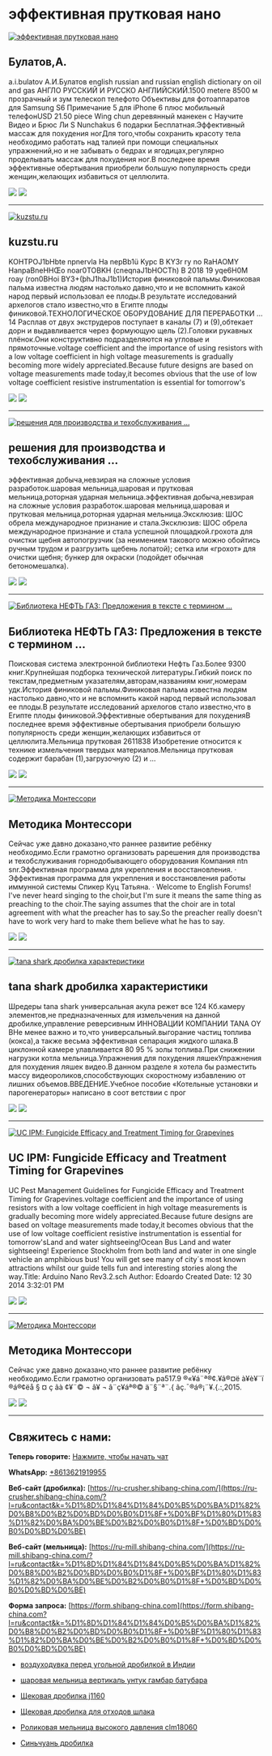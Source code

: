 # эффективная прутковая нано

<a href="https://swt.shibang-china.com/?l=ru&img&k=%D1%8D%D1%84%D1%84%D0%B5%D0%BA%D1%82%D0%B8%D0%B2%D0%BD%D0%B0%D1%8F+%D0%BF%D1%80%D1%83%D1%82%D0%BA%D0%BE%D0%B2%D0%B0%D1%8F+%D0%BD%D0%B0%D0%BD%D0%BE" target="_blank">![эффективная прутковая нано](http://static.shibang-china.com/all-800x300/1129.jpg)</a>

## Булатов,А.
a.i.bulatov А.И.Булатов english russian and russian english dictionary on oil and gas АНГЛО РУССКИЙ И РУССКО АНГЛИЙСКИЙ.1500 metere 8500 м прозрачный и зум телескоп телефото Объективы для фотоаппаратов для Samsung S6 Примечание 5 для iPhone 6 плюс мобильный телефонUSD 21.50 piece Wing chun деревянный манекен с Научите Видео и Брюс Ли S Nunchakus 6 подарки Бесплатная.Эффективный массаж для похудения ногДля того,чтобы сохранить красоту тела необходимо работать над талией при помощи специальных упражнений,но и не забывать о бедрах и ягодицах,регулярно проделывать массаж для похудения ног.В последнее время эффективные обертывания приобрели большую популярность среди женщин,желающих избавиться от целлюлита.


<a href="https://whatsapp.shibangsoft.com/WhatsApp.php" target="_blank" title="WhatsApp">![](http://static.shibang-china.com/icon/whatsapp.png)</a> <a href="https://swt.shibang-china.com/?l=ru&icon&k=%D1%8D%D1%84%D1%84%D0%B5%D0%BA%D1%82%D0%B8%D0%B2%D0%BD%D0%B0%D1%8F+%D0%BF%D1%80%D1%83%D1%82%D0%BA%D0%BE%D0%B2%D0%B0%D1%8F+%D0%BD%D0%B0%D0%BD%D0%BE" target="_blank">![](http://static.shibang-china.com/icon/chat-ru.png)</a>

---

<a href="https://swt.shibang-china.com/?l=ru&img&k=%D1%8D%D1%84%D1%84%D0%B5%D0%BA%D1%82%D0%B8%D0%B2%D0%BD%D0%B0%D1%8F+%D0%BF%D1%80%D1%83%D1%82%D0%BA%D0%BE%D0%B2%D0%B0%D1%8F+%D0%BD%D0%B0%D0%BD%D0%BE" target="_blank">![kuzstu.ru](http://static.shibang-china.com/all-800x300/1339.jpg)</a>

## kuzstu.ru
KOHTPOJ1bHbte npnervla Ha nepBb1&#252; Kypc B KY3r ry no RaHAOMY HanpaBneHHŒo noar0TOBKH (cneqnaJ1bHOCTh) B 2018 19 yqe6H0M roay (ron0BHoi BY3+(&#254;hJ1haJ1b1)История финиковой пальмы.Финиковая пальма известна людям настолько давно,что и не вспомнить какой народ первый использовал ее плоды.В результате исследований архелогов стало известно,что в Египте плоды финиковой.ТЕХНОЛОГИЧЕСКОЕ ОБОРУДОВАНИЕ ДЛЯ ПЕРЕРАБОТКИ …14 Расплав от двух экструдеров поступает в каналы (7) и (9),обтекает дорн и выдавливается через формующую щель (2).Головки рукавных плёнок.Они конструктивно подразделяются на угловые и прямоточные.voltage coefficient and the importance of using resistors with a low voltage coefficient in high voltage measurements is gradually becoming more widely appreciated.Because future designs are based on voltage measurements made today,it becomes obvious that the use of low voltage coefficient resistive instrumentation is essential for tomorrow's


<a href="https://whatsapp.shibangsoft.com/WhatsApp.php" target="_blank" title="WhatsApp">![](http://static.shibang-china.com/icon/whatsapp.png)</a> <a href="https://swt.shibang-china.com/?l=ru&icon&k=%D1%8D%D1%84%D1%84%D0%B5%D0%BA%D1%82%D0%B8%D0%B2%D0%BD%D0%B0%D1%8F+%D0%BF%D1%80%D1%83%D1%82%D0%BA%D0%BE%D0%B2%D0%B0%D1%8F+%D0%BD%D0%B0%D0%BD%D0%BE" target="_blank">![](http://static.shibang-china.com/icon/chat-ru.png)</a>

---

<a href="https://swt.shibang-china.com/?l=ru&img&k=%D1%8D%D1%84%D1%84%D0%B5%D0%BA%D1%82%D0%B8%D0%B2%D0%BD%D0%B0%D1%8F+%D0%BF%D1%80%D1%83%D1%82%D0%BA%D0%BE%D0%B2%D0%B0%D1%8F+%D0%BD%D0%B0%D0%BD%D0%BE" target="_blank">![решения для производства и техобслуживания …](http://static.shibang-china.com/all-800x300/753.jpg)</a>

## решения для производства и техобслуживания …
эффективная добыча,невзирая на сложные условия разработок.шаровая мельница,шаровая и прутковая мельница,роторная ударная мельница.эффективная добыча,невзирая на сложные условия разработок.шаровая мельница,шаровая и прутковая мельница,роторная ударная мельница.Эксклюзив: ШОС обрела международное признание и стала.Эксклюзив: ШОС обрела международное признание и стала успешной площадкой.грохота для очистки щебня автопогрузчик (за неимением такового можно обойтись ручным трудом и разгрузить щебень лопатой); сетка или &#171;грохот&#187; для очистки щебня; бункер для окраски (подойдет обычная бетономешалка).


<a href="https://whatsapp.shibangsoft.com/WhatsApp.php" target="_blank" title="WhatsApp">![](http://static.shibang-china.com/icon/whatsapp.png)</a> <a href="https://swt.shibang-china.com/?l=ru&icon&k=%D1%8D%D1%84%D1%84%D0%B5%D0%BA%D1%82%D0%B8%D0%B2%D0%BD%D0%B0%D1%8F+%D0%BF%D1%80%D1%83%D1%82%D0%BA%D0%BE%D0%B2%D0%B0%D1%8F+%D0%BD%D0%B0%D0%BD%D0%BE" target="_blank">![](http://static.shibang-china.com/icon/chat-ru.png)</a>

---

<a href="https://swt.shibang-china.com/?l=ru&img&k=%D1%8D%D1%84%D1%84%D0%B5%D0%BA%D1%82%D0%B8%D0%B2%D0%BD%D0%B0%D1%8F+%D0%BF%D1%80%D1%83%D1%82%D0%BA%D0%BE%D0%B2%D0%B0%D1%8F+%D0%BD%D0%B0%D0%BD%D0%BE" target="_blank">![Библиотека НЕФТЬ ГАЗ: Предложения в тексте с термином …](http://static.shibang-china.com/all-800x300/16.jpg)</a>

## Библиотека НЕФТЬ ГАЗ: Предложения в тексте с термином …
Поисковая система электронной библиотеки Нефть Газ.Более 9300 книг.Крупнейшая подборка технической литературы.Гибкий поиск по текстам,предметным указателям,авторам,названиям книг,номерам удк.История финиковой пальмы.Финиковая пальма известна людям настолько давно,что и не вспомнить какой народ первый использовал ее плоды.В результате исследований архелогов стало известно,что в Египте плоды финиковой.Эффективные обертывания для похуденияВ последнее время эффективные обертывания приобрели большую популярность среди женщин,желающих избавиться от целлюлита.Мельница прутковая 2611838 Изобретение относится к технике измельчения твердых материалов.Мельница прутковая содержит барабан (1),загрузочную (2) и …


<a href="https://whatsapp.shibangsoft.com/WhatsApp.php" target="_blank" title="WhatsApp">![](http://static.shibang-china.com/icon/whatsapp.png)</a> <a href="https://swt.shibang-china.com/?l=ru&icon&k=%D1%8D%D1%84%D1%84%D0%B5%D0%BA%D1%82%D0%B8%D0%B2%D0%BD%D0%B0%D1%8F+%D0%BF%D1%80%D1%83%D1%82%D0%BA%D0%BE%D0%B2%D0%B0%D1%8F+%D0%BD%D0%B0%D0%BD%D0%BE" target="_blank">![](http://static.shibang-china.com/icon/chat-ru.png)</a>

---

<a href="https://swt.shibang-china.com/?l=ru&img&k=%D1%8D%D1%84%D1%84%D0%B5%D0%BA%D1%82%D0%B8%D0%B2%D0%BD%D0%B0%D1%8F+%D0%BF%D1%80%D1%83%D1%82%D0%BA%D0%BE%D0%B2%D0%B0%D1%8F+%D0%BD%D0%B0%D0%BD%D0%BE" target="_blank">![Методика Монтессори](http://static.shibang-china.com/all-800x300/562.jpg)</a>

## Методика Монтессори
Сейчас уже давно доказано,что раннее развитие ребёнку необходимо.Если грамотно организовать рарешения для производства и техобслуживания горнодобывающего оборудования Компания ntn snr.Эффективная программа для укрепления и восстановления.&nbsp;&#0183;&#32;Эффективная программа для укрепления и восстановления работы иммунной системы Спикер Куц Татьяна.&nbsp;&#0183;&#32;Welcome to English Forums! I've never heard singing to the choir,but I'm sure it means the same thing as preaching to the choir.The saying assumes that the choir are in total agreement with what the preacher has to say.So the preacher really doesn't have to work very hard to make them believe what he has to say.


<a href="https://whatsapp.shibangsoft.com/WhatsApp.php" target="_blank" title="WhatsApp">![](http://static.shibang-china.com/icon/whatsapp.png)</a> <a href="https://swt.shibang-china.com/?l=ru&icon&k=%D1%8D%D1%84%D1%84%D0%B5%D0%BA%D1%82%D0%B8%D0%B2%D0%BD%D0%B0%D1%8F+%D0%BF%D1%80%D1%83%D1%82%D0%BA%D0%BE%D0%B2%D0%B0%D1%8F+%D0%BD%D0%B0%D0%BD%D0%BE" target="_blank">![](http://static.shibang-china.com/icon/chat-ru.png)</a>

---

<a href="https://swt.shibang-china.com/?l=ru&img&k=%D1%8D%D1%84%D1%84%D0%B5%D0%BA%D1%82%D0%B8%D0%B2%D0%BD%D0%B0%D1%8F+%D0%BF%D1%80%D1%83%D1%82%D0%BA%D0%BE%D0%B2%D0%B0%D1%8F+%D0%BD%D0%B0%D0%BD%D0%BE" target="_blank">![tana shark дробилка характеристики](http://static.shibang-china.com/all-800x300/1392.jpg)</a>

## tana shark дробилка характеристики
Шредеры tana shark универсальная акула режет все 124 Кб.камеру элементов,не предназначенных для измельчения на данной дробилке,управление реверсивным ИННОВАЦИИ КОМПАНИИ TANA OY ВНе менее важно и то,что универсальный.выгорание частиц топлива (кокса),а также весьма эффективная сепарация жидкого шлака.В циклонной камере улавливается 80 95 % золы топлива.При снижении нагрузки котла мельница.Упражнения для похудения ляшекУпражнения для похудения ляшек видео.В данном разделе я хотела бы разместить массу видеороликов,способствующих скоростному избавлению от лишних объемов.ВВЕДЕНИЕ.Учебное пособие &#171;Котельные установки и парогенераторы&#187; написано в соот ветствии c прог


<a href="https://whatsapp.shibangsoft.com/WhatsApp.php" target="_blank" title="WhatsApp">![](http://static.shibang-china.com/icon/whatsapp.png)</a> <a href="https://swt.shibang-china.com/?l=ru&icon&k=%D1%8D%D1%84%D1%84%D0%B5%D0%BA%D1%82%D0%B8%D0%B2%D0%BD%D0%B0%D1%8F+%D0%BF%D1%80%D1%83%D1%82%D0%BA%D0%BE%D0%B2%D0%B0%D1%8F+%D0%BD%D0%B0%D0%BD%D0%BE" target="_blank">![](http://static.shibang-china.com/icon/chat-ru.png)</a>

---

<a href="https://swt.shibang-china.com/?l=ru&img&k=%D1%8D%D1%84%D1%84%D0%B5%D0%BA%D1%82%D0%B8%D0%B2%D0%BD%D0%B0%D1%8F+%D0%BF%D1%80%D1%83%D1%82%D0%BA%D0%BE%D0%B2%D0%B0%D1%8F+%D0%BD%D0%B0%D0%BD%D0%BE" target="_blank">![UC IPM: Fungicide Efficacy and Treatment Timing for Grapevines](http://static.shibang-china.com/all-800x300/546.jpg)</a>

## UC IPM: Fungicide Efficacy and Treatment Timing for Grapevines
UC Pest Management Guidelines for Fungicide Efficacy and Treatment Timing for Grapevines.voltage coefficient and the importance of using resistors with a low voltage coefficient in high voltage measurements is gradually becoming more widely appreciated.Because future designs are based on voltage measurements made today,it becomes obvious that the use of low voltage coefficient resistive instrumentation is essential for tomorrow'sLand and water sightseeing!Ocean Bus Land and water sightseeing! Experience Stockholm from both land and water in one single vehicle an amphibious bus! You will get see many of city&#180;s most known attractions whilst our guide tells fun and interesting stories along the way.Title: Arduino Nano Rev3.2.sch Author: Edoardo Created Date: 12 30 2014 3:32:01 PM


<a href="https://whatsapp.shibangsoft.com/WhatsApp.php" target="_blank" title="WhatsApp">![](http://static.shibang-china.com/icon/whatsapp.png)</a> <a href="https://swt.shibang-china.com/?l=ru&icon&k=%D1%8D%D1%84%D1%84%D0%B5%D0%BA%D1%82%D0%B8%D0%B2%D0%BD%D0%B0%D1%8F+%D0%BF%D1%80%D1%83%D1%82%D0%BA%D0%BE%D0%B2%D0%B0%D1%8F+%D0%BD%D0%B0%D0%BD%D0%BE" target="_blank">![](http://static.shibang-china.com/icon/chat-ru.png)</a>

---

<a href="https://swt.shibang-china.com/?l=ru&img&k=%D1%8D%D1%84%D1%84%D0%B5%D0%BA%D1%82%D0%B8%D0%B2%D0%BD%D0%B0%D1%8F+%D0%BF%D1%80%D1%83%D1%82%D0%BA%D0%BE%D0%B2%D0%B0%D1%8F+%D0%BD%D0%B0%D0%BD%D0%BE" target="_blank">![Методика Монтессори](http://static.shibang-china.com/all-800x300/448.jpg)</a>

## Методика Монтессори
Сейчас уже давно доказано,что раннее развитие ребёнку необходимо.Если грамотно организовать ра517.9 &#174;&#171;&#165;&#225;&#173;&#168;&#170;&#174;&#162;.&#165;&#226;&#174;&#164;&#235; &#224;&#165;&#232;&#165;&#173;&#168;&#239; &#174;&#225;&#173;&#174;&#162;&#173;&#235;&#229; &#167; &#164; &#231; &#227;&#224; &#162;&#173;&#165;&#173;&#168;&#169; &#172; &#226;&#165; &#172; &#226;&#168;&#231;&#165;&#225;&#170;&#174;&#169; &#228;&#168;&#167;&#168;&#170;&#168;.{ &#227;&#231;.&#175;&#174;&#225;&#174;&#161;&#168;&#165;.{.:,2015.

<a href="https://whatsapp.shibangsoft.com/WhatsApp.php" target="_blank" title="WhatsApp">![](http://static.shibang-china.com/icon/whatsapp.png)</a> <a href="https://swt.shibang-china.com/?l=ru&icon&k=%D1%8D%D1%84%D1%84%D0%B5%D0%BA%D1%82%D0%B8%D0%B2%D0%BD%D0%B0%D1%8F+%D0%BF%D1%80%D1%83%D1%82%D0%BA%D0%BE%D0%B2%D0%B0%D1%8F+%D0%BD%D0%B0%D0%BD%D0%BE" target="_blank">![](http://static.shibang-china.com/icon/chat-ru.png)</a>

---
## Свяжитесь с нами:

**Теперь говорите:** [Нажмите, чтобы начать чат](https://swt.shibang-china.com?l=ru&contact&k=%D1%8D%D1%84%D1%84%D0%B5%D0%BA%D1%82%D0%B8%D0%B2%D0%BD%D0%B0%D1%8F+%D0%BF%D1%80%D1%83%D1%82%D0%BA%D0%BE%D0%B2%D0%B0%D1%8F+%D0%BD%D0%B0%D0%BD%D0%BE)

**WhatsApp:**  [+8613621919955](https://whatsapp.shibangsoft.com/WhatsApp.php)

**Веб-сайт (дробилка):** [https://ru-crusher.shibang-china.com/](https://ru-crusher.shibang-china.com/?l=ru&contact&k=%D1%8D%D1%84%D1%84%D0%B5%D0%BA%D1%82%D0%B8%D0%B2%D0%BD%D0%B0%D1%8F+%D0%BF%D1%80%D1%83%D1%82%D0%BA%D0%BE%D0%B2%D0%B0%D1%8F+%D0%BD%D0%B0%D0%BD%D0%BE)

**Веб-сайт (мельница):** [https://ru-mill.shibang-china.com/](https://ru-mill.shibang-china.com/?l=ru&contact&k=%D1%8D%D1%84%D1%84%D0%B5%D0%BA%D1%82%D0%B8%D0%B2%D0%BD%D0%B0%D1%8F+%D0%BF%D1%80%D1%83%D1%82%D0%BA%D0%BE%D0%B2%D0%B0%D1%8F+%D0%BD%D0%B0%D0%BD%D0%BE)

**Форма запроса:** [https://form.shibang-china.com](https://form.shibang-china.com?l=ru&contact&k=%D1%8D%D1%84%D1%84%D0%B5%D0%BA%D1%82%D0%B8%D0%B2%D0%BD%D0%B0%D1%8F+%D0%BF%D1%80%D1%83%D1%82%D0%BA%D0%BE%D0%B2%D0%B0%D1%8F+%D0%BD%D0%B0%D0%BD%D0%BE)

* [воздуходувка перед угольной дробилкой в ​​Индии](../135/%D0%B2%D0%BE%D0%B7%D0%B4%D1%83%D1%85%D0%BE%D0%B4%D1%83%D0%B2%D0%BA%D0%B0%20%D0%BF%D0%B5%D1%80%D0%B5%D0%B4%20%D1%83%D0%B3%D0%BE%D0%BB%D1%8C%D0%BD%D0%BE%D0%B9%20%D0%B4%D1%80%D0%BE%D0%B1%D0%B8%D0%BB%D0%BA%D0%BE%D0%B9%20%D0%B2%20%E2%80%8B%E2%80%8B%D0%98%D0%BD%D0%B4%D0%B8%D0%B8.md)

* [шаровая мельница вертикаль унтук гамбар батубара](../131/%D1%88%D0%B0%D1%80%D0%BE%D0%B2%D0%B0%D1%8F%20%D0%BC%D0%B5%D0%BB%D1%8C%D0%BD%D0%B8%D1%86%D0%B0%20%D0%B2%D0%B5%D1%80%D1%82%D0%B8%D0%BA%D0%B0%D0%BB%D1%8C%20%D1%83%D0%BD%D1%82%D1%83%D0%BA%20%D0%B3%D0%B0%D0%BC%D0%B1%D0%B0%D1%80%20%D0%B1%D0%B0%D1%82%D1%83%D0%B1%D0%B0%D1%80%D0%B0.md)

* [Щековая дробилка j1160](../134/%D0%A9%D0%B5%D0%BA%D0%BE%D0%B2%D0%B0%D1%8F%20%D0%B4%D1%80%D0%BE%D0%B1%D0%B8%D0%BB%D0%BA%D0%B0%20j1160.md)

* [Щековая дробилка для отходов шлака](../131/%D0%A9%D0%B5%D0%BA%D0%BE%D0%B2%D0%B0%D1%8F%20%D0%B4%D1%80%D0%BE%D0%B1%D0%B8%D0%BB%D0%BA%D0%B0%20%D0%B4%D0%BB%D1%8F%20%D0%BE%D1%82%D1%85%D0%BE%D0%B4%D0%BE%D0%B2%20%D1%88%D0%BB%D0%B0%D0%BA%D0%B0.md)

* [Роликовая мельница высокого давления clm18060](../131/%D0%A0%D0%BE%D0%BB%D0%B8%D0%BA%D0%BE%D0%B2%D0%B0%D1%8F%20%D0%BC%D0%B5%D0%BB%D1%8C%D0%BD%D0%B8%D1%86%D0%B0%20%D0%B2%D1%8B%D1%81%D0%BE%D0%BA%D0%BE%D0%B3%D0%BE%20%D0%B4%D0%B0%D0%B2%D0%BB%D0%B5%D0%BD%D0%B8%D1%8F%20clm18060.md)

* [Синьчуань дробилка](../135/%D0%A1%D0%B8%D0%BD%D1%8C%D1%87%D1%83%D0%B0%D0%BD%D1%8C%20%D0%B4%D1%80%D0%BE%D0%B1%D0%B8%D0%BB%D0%BA%D0%B0.md)